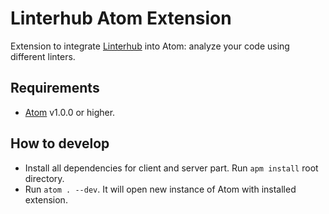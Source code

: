 Linterhub Atom Extension
=====

Extension to integrate [Linterhub](https://github.com/Repometric/linterhub-cli) into Atom: analyze your code using different linters.

## Requirements
* [Atom](https://atom.io) v1.0.0 or higher.

## How to develop
* Install all dependencies for client and server part. Run `apm install` root directory.
* Run `atom . --dev`. It will open new instance of Atom with installed extension.
